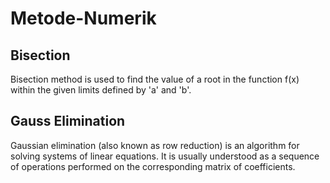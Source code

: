 # Metode-Numerik
## Bisection
Bisection method is used to find the value of a root in the function f(x) within the given limits defined by 'a' and 'b'.

## Gauss Elimination
Gaussian elimination (also known as row reduction) is an algorithm for solving systems of linear equations. It is usually understood as a sequence of operations performed on the corresponding matrix of coefficients.
